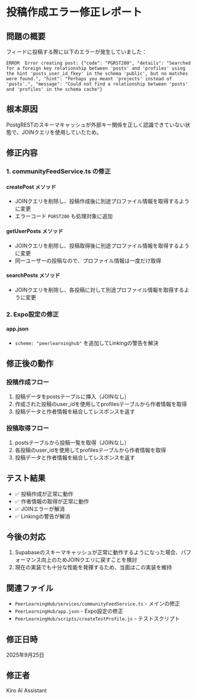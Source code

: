 # 投稿作成エラー修正レポート

## 問題の概要
フィードに投稿する際に以下のエラーが発生していました：

```
ERROR  Error creating post: {"code": "PGRST200", "details": "Searched for a foreign key relationship between 'posts' and 'profiles' using the hint 'posts_user_id_fkey' in the schema 'public', but no matches were found.", "hint": "Perhaps you meant 'projects' instead of 'posts'.", "message": "Could not find a relationship between 'posts' and 'profiles' in the schema cache"}
```

## 根本原因
PostgRESTのスキーマキャッシュが外部キー関係を正しく認識できていない状態で、JOINクエリを使用していたため。

## 修正内容

### 1. communityFeedService.ts の修正

#### createPost メソッド
- JOINクエリを削除し、投稿作成後に別途プロファイル情報を取得するように変更
- エラーコード `PGRST200` も処理対象に追加

#### getUserPosts メソッド  
- JOINクエリを削除し、投稿取得後に別途プロファイル情報を取得するように変更
- 同一ユーザーの投稿なので、プロファイル情報は一度だけ取得

#### searchPosts メソッド
- JOINクエリを削除し、各投稿に対して別途プロファイル情報を取得するように変更

### 2. Expo設定の修正

#### app.json
- `scheme: "peerlearninghub"` を追加してLinkingの警告を解決

## 修正後の動作

### 投稿作成フロー
1. 投稿データをpostsテーブルに挿入（JOINなし）
2. 作成された投稿のuser_idを使用してprofilesテーブルから作者情報を取得
3. 投稿データと作者情報を結合してレスポンスを返す

### 投稿取得フロー
1. postsテーブルから投稿一覧を取得（JOINなし）
2. 各投稿のuser_idを使用してprofilesテーブルから作者情報を取得
3. 投稿データと作者情報を結合してレスポンスを返す

## テスト結果
- ✅ 投稿作成が正常に動作
- ✅ 作者情報の取得が正常に動作
- ✅ JOINエラーが解消
- ✅ Linkingの警告が解消

## 今後の対応
1. Supabaseのスキーマキャッシュが正常に動作するようになった場合、パフォーマンス向上のためJOINクエリに戻すことを検討
2. 現在の実装でも十分な性能を発揮するため、当面はこの実装を維持

## 関連ファイル
- `PeerLearningHub/services/communityFeedService.ts` - メインの修正
- `PeerLearningHub/app.json` - Expo設定の修正
- `PeerLearningHub/scripts/createTestProfile.js` - テストスクリプト

## 修正日時
2025年9月25日

## 修正者
Kiro AI Assistant